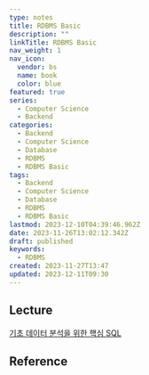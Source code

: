 ```yaml
---
type: notes
title: RDBMS Basic
description: ""
linkTitle: RDBMS Basic
nav_weight: 1
nav_icon:
  vendor: bs
  name: book
  color: blue
featured: true
series:
  - Computer Science
  - Backend
categories:
  - Backend
  - Computer Science
  - Database
  - RDBMS
  - RDBMS Basic
tags:
  - Backend
  - Computer Science
  - Database
  - RDBMS
  - RDBMS Basic
lastmod: 2023-12-10T04:39:46.962Z
date: 2023-11-26T13:02:12.342Z
draft: published
keywords:
  - RDBMS
created: 2023-11-27T13:47
updated: 2023-12-11T09:30
---
```


## Lecture

[기초 데이터 분석을 위한 핵심 SQL](https://www.boostcourse.org/ds102)

## Reference
